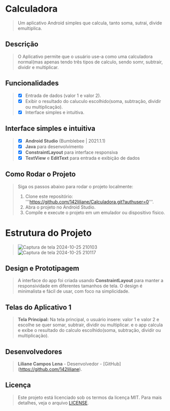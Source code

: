 # Calculadora
> Um aplicativo Android simples que calcula, tanto soma, sutrai, divide emultiplica.

## Descrição
> O Aplicativo permite que o usuário use-a como uma calculadora normal(mas apenas tendo três tipos de calculo, sendo somr, subtrair, dividir e multiplicar.

## Funcionalidades
> - [x] Entrada de dados (valor 1 e valor 2).
> - [x] Exibir o resultado do caluculo escolhido(soma, subtração, dividir ou multiplicação).
> - [x] Interface simples e intuitiva.

## Interface simples e intuitiva
> - [x] **Android Studio** (Bumblebee | 2021.1.1)
> - [x] **Java** para desenvolvimento
> - [x] **ConstraintLayout** para interface responsiva
> - [x] **TextView** e **EditText** para entrada e exibição de dados

## Como Rodar o Projeto
> Siga os passos abaixo para rodar o projeto localmente:
> 1. Clone este repositório:
>'''https://github.com/142liliane/Calculadora.git?authuser=0'''.
> 2. Abra o projeto no Android Studio.
> 3. Compile e execute o projeto em um emulador ou dispositivo físico.

# Estrutura do Projeto
> ![Captura de tela 2024-10-25 210103](https://github.com/user-attachments/assets/ba73c7f1-0136-4ad3-a059-bb31ddc4bde4)
> ![Captura de tela 2024-10-25 210117](https://github.com/user-attachments/assets/eab3ed47-73b7-45c5-a742-19e88403d38d)

##  Design e Prototipagem
> A interface do app foi criada usando **ConstraintLayout** para manter a responsividade em diferentes tamanhos de tela. 
> O design é minimalista e fácil de usar, com foco na simplicidade.

## Telas do Aplicativo 1
> **Tela Principal:**
> Na tela principal, o usuário insere: valor 1 e valor 2 e escolhe se quer somar, subtrair, dividir ou multiplicar.
>  e o app calcula e exibe o resultado do calculo escolhido(soma, subtração, dividir ou multiplicação).

## Desenvolvedores
> **Liliane Campos Lena**  - Desenvolvedor - [GitHub] (https://github.com/142liliane).

## Licença 
> Este projeto está licenciado sob os termos da licença MIT. Para mais detalhes, veja o arquivo [LICENSE](LICENSE).
